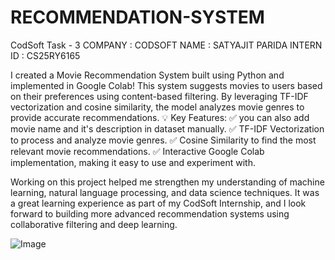 # RECOMMENDATION-SYSTEM
CodSoft Task - 3
COMPANY : CODSOFT
NAME : SATYAJIT PARIDA 
INTERN ID : CS25RY6165

I created a Movie Recommendation System built using Python and implemented in Google Colab! This system suggests movies to users based on their preferences using content-based filtering. By leveraging TF-IDF vectorization and cosine similarity, the model analyzes movie genres to provide accurate recommendations.
💡 Key Features:
 ✅ you can also add movie name and it's description in dataset manually.
 ✅ TF-IDF Vectorization to process and analyze movie genres.
 ✅ Cosine Similarity to find the most relevant movie recommendations.
 ✅ Interactive Google Colab implementation, making it easy to use and experiment with.

 Working on this project helped me strengthen my understanding of machine learning, natural language processing, and data science techniques. It was a great learning experience as part of my CodSoft Internship, and I look forward to building more advanced recommendation systems using collaborative filtering and deep learning.

 ![Image](https://github.com/user-attachments/assets/c6f0384c-e0ca-4b6d-9d8f-38885cb9a963)

